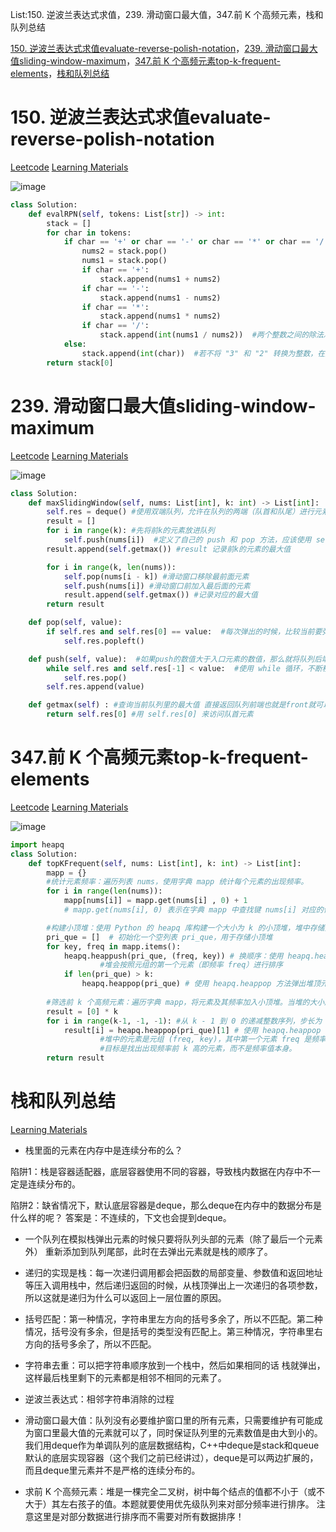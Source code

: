 List:150. 逆波兰表达式求值，239. 滑动窗口最大值，347.前 K 个高频元素，栈和队列总结

[150. 逆波兰表达式求值evaluate-reverse-polish-notation](#01)，[239. 滑动窗口最大值sliding-window-maximum](#02)，[347.前 K 个高频元素top-k-frequent-elements](#03)，[栈和队列总结](#04)

# <span id="01">150. 逆波兰表达式求值evaluate-reverse-polish-notation</span>

[Leetcode](https://leetcode.cn/problems/evaluate-reverse-polish-notation/description/) [Learning Materials](https://programmercarl.com/0150.%E9%80%86%E6%B3%A2%E5%85%B0%E8%A1%A8%E8%BE%BE%E5%BC%8F%E6%B1%82%E5%80%BC.html)

![image](../images/150-evaluate-reverse-polish-notation.png)

```python
class Solution:
    def evalRPN(self, tokens: List[str]) -> int:
        stack = []
        for char in tokens:
            if char == '+' or char == '-' or char == '*' or char == '/':
                nums2 = stack.pop()
                nums1 = stack.pop()
                if char == '+':
                    stack.append(nums1 + nums2)
                if char == '-':
                    stack.append(nums1 - nums2)
                if char == '*':
                    stack.append(nums1 * nums2)
                if char == '/':
                    stack.append(int(nums1 / nums2))  #两个整数之间的除法总是 向零截断 
            else:
                stack.append(int(char))  #若不将 "3" 和 "2" 转换为整数，在执行加法运算时，Python 会将它们视为字符串进行拼接操作。
        return stack[0]
```

# <span id="02">239. 滑动窗口最大值sliding-window-maximum</span>

[Leetcode](https://leetcode.cn/problems/sliding-window-maximum/description/) [Learning Materials](https://programmercarl.com/0239.%E6%BB%91%E5%8A%A8%E7%AA%97%E5%8F%A3%E6%9C%80%E5%A4%A7%E5%80%BC.html)

![image](../images/239-sliding-window-maximum.png)

```python
class Solution:
    def maxSlidingWindow(self, nums: List[int], k: int) -> List[int]:
        self.res = deque() #使用双端队列，允许在队列的两端（队首和队尾）进行元素的插入和移除操作
        result = []
        for i in range(k): #先将前k的元素放进队列
            self.push(nums[i])  #定义了自己的 push 和 pop 方法，应该使用 self.push 和 self.pop 来调用这些自定义方法
        result.append(self.getmax()) #result 记录前k的元素的最大值

        for i in range(k, len(nums)):
            self.pop(nums[i - k]) #滑动窗口移除最前面元素
            self.push(nums[i]) #滑动窗口前加入最后面的元素
            result.append(self.getmax()) #记录对应的最大值
        return result

    def pop(self, value):
        if self.res and self.res[0] == value:  #每次弹出的时候，比较当前要弹出的数值是否等于队列出口元素的数值，如果相等则弹出。
            self.res.popleft()

    def push(self, value):  #如果push的数值大于入口元素的数值，那么就将队列后端的数值弹出，直到push的数值小于等于队列入口元素的数值为止。
        while self.res and self.res[-1] < value:  #使用 while 循环，不断移除队尾小于当前值的元素，以保证队列中的元素始终是单调递减的。这样在每次获取最大值时，队首元素就是当前窗口的最大值。
            self.res.pop()
        self.res.append(value)

    def getmax(self) : #查询当前队列里的最大值 直接返回队列前端也就是front就可以了。
        return self.res[0] #用 self.res[0] 来访问队首元素
```

# <span id="03">347.前 K 个高频元素top-k-frequent-elements</span>

[Leetcode](https://leetcode.cn/problems/top-k-frequent-elements/description/) [Learning Materials](https://programmercarl.com/0347.%E5%89%8DK%E4%B8%AA%E9%AB%98%E9%A2%91%E5%85%83%E7%B4%A0.html)

![image](../images/347-top-k-frequent-elements.png)

```python
import heapq
class Solution:
    def topKFrequent(self, nums: List[int], k: int) -> List[int]:
        mapp = {}
        #统计元素频率：遍历列表 nums，使用字典 mapp 统计每个元素的出现频率。
        for i in range(len(nums)):
            mapp[nums[i]] = mapp.get(nums[i] , 0) + 1
            # mapp.get(nums[i], 0) 表示在字典 mapp 中查找键 nums[i] 对应的值。如果 nums[i] 存在于 mapp 中，就返回该键对应的值；如果 nums[i] 不存在，就返回默认值 0。

        #构建小顶堆：使用 Python 的 heapq 库构建一个大小为 k 的小顶堆，堆中存储元素及其频率的元组。
        pri_que = []  # 初始化一个空列表 pri_que，用于存储小顶堆
        for key, freq in mapp.items():
            heapq.heappush(pri_que, (freq, key)) # 换顺序：使用 heapq.heappush 方法将元素及其频率的元组 (freq, key) 加入小顶堆
                    #堆会按照元组的第一个元素（即频率 freq）进行排序
            if len(pri_que) > k:
                heapq.heappop(pri_que) # 使用 heapq.heappop 方法弹出堆顶元素（频率最小的元素）
        
        #筛选前 k 个高频元素：遍历字典 mapp，将元素及其频率加入小顶堆。当堆的大小超过 k 时，弹出堆顶元素（频率最小的元素），保证堆中始终存储频率最高的 k 个元素。
        result = [0] * k
        for i in range(k-1, -1, -1): #从 k - 1 到 0 的递减整数序列，步长为 -1，小顶堆弹出的元素是按频率从小到大的顺序，而我们需要的结果是按频率从大到小排列
            result[i] = heapq.heappop(pri_que)[1] # 使用 heapq.heappop 方法弹出堆顶元素，并取元组的第二个元素（元素本身）存入结果列表
                    #堆中的元素是元组 (freq, key)，其中第一个元素 freq 是频率，第二个元素 key 是元素本身
                    #目标是找出出现频率前 k 高的元素，而不是频率值本身。
        return result
```

# <span id="04">栈和队列总结</span>
 
[Learning Materials](https://programmercarl.com/%E6%A0%88%E4%B8%8E%E9%98%9F%E5%88%97%E6%80%BB%E7%BB%93.html)

- 栈里面的元素在内存中是连续分布的么？

陷阱1：栈是容器适配器，底层容器使用不同的容器，导致栈内数据在内存中不一定是连续分布的。

陷阱2：缺省情况下，默认底层容器是deque，那么deque在内存中的数据分布是什么样的呢？ 答案是：不连续的，下文也会提到deque。

- 一个队列在模拟栈弹出元素的时候只要将队列头部的元素（除了最后一个元素外） 重新添加到队列尾部，此时在去弹出元素就是栈的顺序了。

- 递归的实现是栈：每一次递归调用都会把函数的局部变量、参数值和返回地址等压入调用栈中，然后递归返回的时候，从栈顶弹出上一次递归的各项参数，所以这就是递归为什么可以返回上一层位置的原因。

- 括号匹配：第一种情况，字符串里左方向的括号多余了，所以不匹配。第二种情况，括号没有多余，但是括号的类型没有匹配上。第三种情况，字符串里右方向的括号多余了，所以不匹配。

- 字符串去重：可以把字符串顺序放到一个栈中，然后如果相同的话 栈就弹出，这样最后栈里剩下的元素都是相邻不相同的元素了。

- 逆波兰表达式：相邻字符串消除的过程

- 滑动窗口最大值：队列没有必要维护窗口里的所有元素，只需要维护有可能成为窗口里最大值的元素就可以了，同时保证队列里的元素数值是由大到小的。我们用deque作为单调队列的底层数据结构，C++中deque是stack和queue默认的底层实现容器（这个我们之前已经讲过），deque是可以两边扩展的，而且deque里元素并不是严格的连续分布的。

- 求前 K 个高频元素：堆是一棵完全二叉树，树中每个结点的值都不小于（或不大于）其左右孩子的值。本题就要使用优先级队列来对部分频率进行排序。 注意这里是对部分数据进行排序而不需要对所有数据排序！
